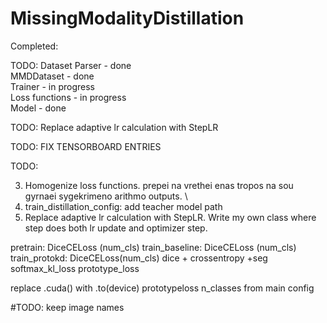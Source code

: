 # MissingModalityDistillation

Completed:

TODO:
Dataset Parser - done \
MMDDataset     - done \
Trainer        - in progress \
Loss functions - in progress \
Model          - done 


TODO: Replace adaptive lr calculation with StepLR

TODO: FIX TENSORBOARD ENTRIES

TODO:



3) Homogenize loss functions. prepei na vrethei enas tropos na sou gyrnaei sygekrimeno arithmo outputs. \
6) train_distillation_config: add teacher model path
7) Replace adaptive lr calculation with StepLR. Write my own class where step does both lr update and optimizer step. 



pretrain:       DiceCELoss (num_cls)
train_baseline: DiceCELoss (num_cls) 
train_protokd:  DiceCELoss(num_cls) dice + crossentropy +seg
                softmax_kl_loss
                prototype_loss


replace .cuda() with .to(device)
prototypeloss n_classes from main config


#TODO: keep image names